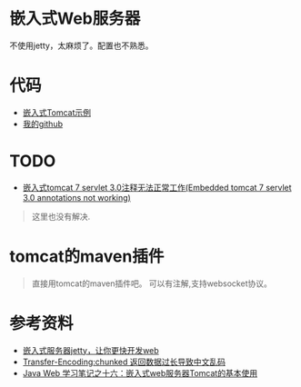 # 嵌入式Web服务器
不使用jetty，太麻烦了。配置也不熟悉。
# 代码
- [嵌入式Tomcat示例](https://www.cnblogs.com/lmq-1048498039/p/8329481.html)
- [我的github](https://github.com/wlh-xiangmu/embedTomcatDemo)
# TODO
- [嵌入式tomcat 7 servlet 3.0注释无法正常工作(Embedded tomcat 7 servlet 3.0 annotations not working)](http://www.it1352.com/960002.html)
> 这里也没有解决.
# tomcat的maven插件
> 直接用tomcat的maven插件吧。
> 可以有注解,支持websocket协议。
# 参考资料
- [嵌入式服务器jetty，让你更快开发web](https://www.cnblogs.com/jingmoxukong/p/5948910.html)
- [Transfer-Encoding:chunked 返回数据过长导致中文乱码](https://blog.csdn.net/No_Endless/article/details/65643609)
- [Java Web 学习笔记之十六：嵌入式web服务器Tomcat的基本使用](http://www.scassis.cn/blog/2018/12/15/Java-Web-learning-note-16/#more)
